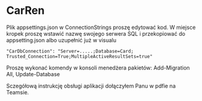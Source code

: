 # CarRen
Plik appsettings.json w ConnectionStrings proszę edytować kod. W miejsce kropek proszę wstawić nazwę swojego serwera SQL i przekopiować do appsetting.json albo uzupełnić już w visualu

    "CarDbConnection": "Server=.....;Database=Card; Trusted_Connection=True;MultipleActiveResultSets=true"

Proszę wykonać komendy w konsoli menedżera pakietów:
Add-Migration All,
Update-Database

Sczegółową instrukcję obsługi aplikacji dołączyłem Panu w pdfie na Teamsie.

